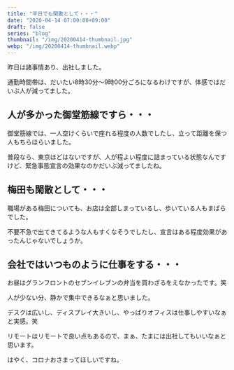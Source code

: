 ```yaml
---
title: "平日でも閑散として・・・"
date: "2020-04-14 07:00:00+09:00"
draft: false
series: "blog"
thumbnail: "/img/20200414-thumbnail.jpg"
webp: "/img/20200414-thumbnail.webp"
---
```


昨日は諸事情あり、出社しました。

通勤時間帯は、だいたい8時30分〜9時00分ごろになるわけですが、体感ではだいぶ人が減ってました。

## 人が多かった御堂筋線ですら・・・

御堂筋線では、一人空けくらいで座れる程度の人数でしたし、立って距離を保つ人もちらほらいました。

普段なら、東京ほどはないですが、人が程よい程度に詰まっている状態なんですけど、緊急事態宣言の効果なのかだいぶ減ってましたね。

## 梅田も閑散として・・・

職場がある梅田についても、お店は全部しまっているし、歩いている人もまばらでした。

不要不急で出てきてるような人もすくなそうでしたし、宣言はある程度効果があったんじゃないでしょうか。

## 会社ではいつものように仕事をする・・・

お昼はグランフロントのセブンイレブンの弁当を買わざるをえなかったです。笑

人が少ない分、静かで集中できるなぁと思いました。

デスクは広いし、ディスプレイ大きいし、やっぱりオフィスは仕事しやすいなぁと実感。笑

リモートはリモートで良い点もあるので、まぁ、たまには出社してもいいなぁと思います。

はやく、コロナおさまってほしいですね。